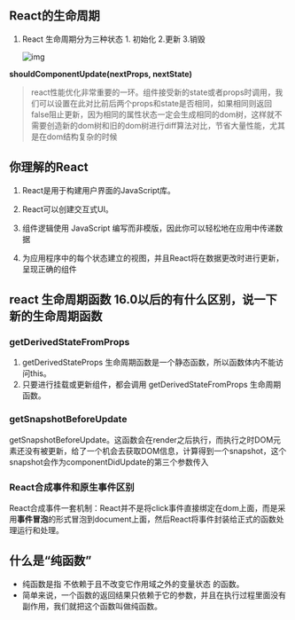 ## React的生命周期

1. React 生命周期分为三种状态 1. 初始化 2.更新 3.销毁

   ![img](https://images2015.cnblogs.com/blog/588767/201612/588767-20161205190022429-1074951616.jpg)

**shouldComponentUpdate(nextProps, nextState)**

> react性能优化非常重要的一环。组件接受新的state或者props时调用，我们可以设置在此对比前后两个props和state是否相同，如果相同则返回false阻止更新，因为相同的属性状态一定会生成相同的dom树，这样就不需要创造新的dom树和旧的dom树进行diff算法对比，节省大量性能，尤其是在dom结构复杂的时候

## 你理解的React

1. React是用于构建用户界面的JavaScript库。

2. React可以创建交互式UI。
3. 组件逻辑使用 JavaScript 编写而非模版，因此你可以轻松地在应用中传递数据
4. 为应用程序中的每个状态建立的视图，并且React将在数据更改时进行更新，呈现正确的组件

## react 生命周期函数 16.0以后的有什么区别，说一下新的生命周期函数

### getDerivedStateFromProps

1. getDerivedStateProps 生命周期函数是一个静态函数，所以函数体内不能访问this。
2. 只要进行挂载或更新组件，都会调用 getDerivedStateFromProps 生命周期函数。

### getSnapshotBeforeUpdate

getSnapshotBeforeUpdate。这函数会在render之后执行，而执行之时DOM元素还没有被更新，给了一个机会去获取DOM信息，计算得到一个snapshot，这个snapshot会作为componentDidUpdate的第三个参数传入

### React合成事件和原生事件区别

React合成事件一套机制：React并不是将click事件直接绑定在dom上面，而是采用**事件冒泡**的形式冒泡到document上面，然后React将事件封装给正式的函数处理运行和处理。

## 什么是“纯函数”

- 纯函数是指 不依赖于且不改变它作用域之外的变量状态 的函数。
- 简单来说，一个函数的返回结果只依赖于它的参数，并且在执行过程里面没有副作用，我们就把这个函数叫做纯函数。